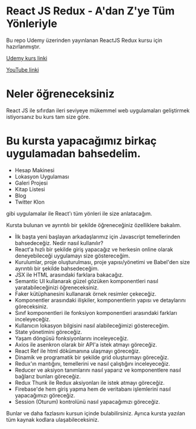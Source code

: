 # React JS Redux - A'dan Z'ye Tüm Yönleriyle

Bu repo Udemy üzerinden yayınlanan ReactJS Redux kursu için hazırlanmıştır.

 <a href='http://bit.ly/2ZbKt3W' >Udemy kurs linki</a>

 <a href='https://www.youtube.com/watch?v=gSW8ghFS2Vk&list=PLj27G9SgLwEcQYpeg5Fv3_R_HJbU-8TsA' >YouTube linki</a>

# Neler öğreneceksiniz

React JS ile sıfırdan ileri seviyeye mükemmel web uygulamaları geliştirmek istiyorsanız bu kurs tam size göre.

# Bu kursta yapacağımız birkaç uygulamadan bahsedelim.
<ul>
  <li>Hesap Makinesi</li>
  <li>Lokasyon Uygulaması</li>
  <li>Galeri Projesi</li>
  <li>Kitap Listesi</li>
  <li>Blog</li>
  <li>Twitter Klon</li>
</ul>

gibi uygulamalar ile React'ı tüm yönleri ile size anlatacağım.

Kursta bulunan ve ayrıntılı bir şekilde öğreneceğiniz özelliklere bakalım.

<ul>
  <li>İlk başta yeni başlayan arkadaşlarımız için Javascript temellerinden bahsedeceğiz. Nedir nasıl kullanılır?
</li>
  <li>React'a hızlı bir şekilde giriş yapacağız ve herkesin online olarak deneyebileceği uygulamayı size göstereceğim.
</li>
  <li>Kurulumlar, proje oluşturulması, proje yapısı/yönetimi ve Babel'den size ayrıntılı bir şekilde bahsedeceğim.
</li>
  <li>JSX ile HTML arasındaki farklara bakacağız.
</li>
  <li>Semantic UI kullanarak güzel gözüken komponentleri nasıl yaratabileceğinizi öğreneceksiniz.
</li>
  <li>Faker kütüphanesini kullanarak örnek resimler çekeceğiz.
</li>
  <li>Komponentler arasındaki ilişkiler, komponentlerin yapısı ve detaylarını göreceksiniz.
</li>
  <li>Sınıf komponentleri ile fonksiyon komponentleri arasındaki farkları inceleyeceğiz.</li>
  <li>Kullanıcın lokasyon bilgisini nasıl alabileceğimizi göstereceğim.</li>
  <li>State yönetimini göreceğiz.</li>
  <li>Yaşam döngüsü fonksiyonlarını inceleyeceğiz.</li>
  <li>Axios ile asenkron olarak bir API'a istek atmayı göreceğiz.</li>
  <li>React Ref ile html dökümanına ulaşmayı göreceğiz.</li>
  <li>Dinamik ve programatik bir şekilde grid oluşturmayı göreceğiz.</li>
  <li>Redux'ın mantığını, temellerini ve nasıl çalıştığını inceleyeceğiz.</li>
  <li>Reducer ve aksiyon tanımlarını nasıl yaparız ve komponentlere nasıl bağlarız bunları göreceğiz.</li>
  <li>Redux Thunk ile Redux aksiyonları ile istek atmayı göreceğiz.</li>
  <li>Firebase'de hem giriş yapma hem de veritabanı işlemlerini nasıl yapacağımızı göreceğiz.</li>
  <li>Session (Oturum) kontrolünü nasıl yapacağımızı göreceğiz.</li>
</ul>

Bunlar ve daha fazlasını kursun içinde bulabilirsiniz. Ayrıca kursta yazılan tüm kaynak kodlara ulaşabileceksiniz.
